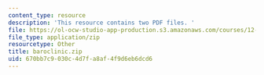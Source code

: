 ```yaml
---
content_type: resource
description: 'This resource contains two PDF files. '
file: https://ol-ocw-studio-app-production.s3.amazonaws.com/courses/12-804-large-scale-flow-dynamics-lab-fall-2009/670bb7c9030c4d7fa8af4f9d6eb6dcd6_baroclinic.zip
file_type: application/zip
resourcetype: Other
title: baroclinic.zip
uid: 670bb7c9-030c-4d7f-a8af-4f9d6eb6dcd6
---
```

